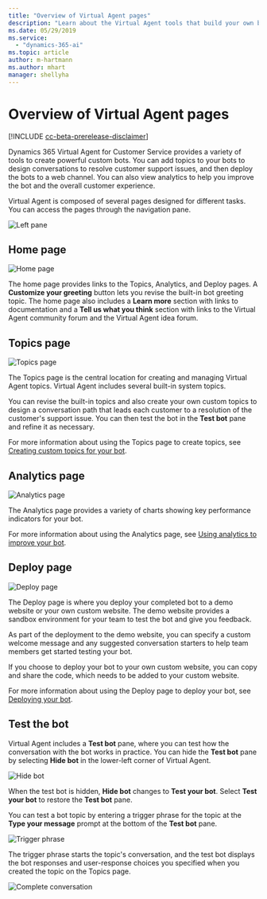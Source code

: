 ```yaml
---
title: "Overview of Virtual Agent pages"
description: "Learn about the Virtual Agent tools that build your own bot."
ms.date: 05/29/2019
ms.service:
  - "dynamics-365-ai"
ms.topic: article
author: m-hartmann
ms.author: mhart
manager: shellyha
---
```


# Overview of Virtual Agent pages

[!INCLUDE [cc-beta-prerelease-disclaimer](includes/cc-beta-prerelease-disclaimer.md)]

Dynamics 365 Virtual Agent for Customer Service provides a variety of tools to create powerful custom bots. You can add topics to your bots to design conversations to resolve customer support issues, and then deploy the bots to a web channel. You can also view analytics to help you improve the bot and the overall customer experience.

Virtual Agent is composed of several pages designed for different tasks. You can access the pages through the navigation pane.

![Left pane](media/nav-pane.png)

## Home page

![Home page](media/open-bot.png)

The home page provides links to the Topics, Analytics, and Deploy pages.  A **Customize your greeting** button lets you revise the built-in bot greeting topic. The home page also includes a **Learn more** section with links to documentation and a **Tell us what you think** section with links to the Virtual Agent community forum and the Virtual Agent idea forum.

## Topics page

![Topics page](media/topics-page.png)

The Topics page is the central location for creating and managing Virtual Agent topics. Virtual Agent includes several built-in system topics.

You can revise the built-in topics and also create your own custom topics to design a conversation path that leads each customer to a resolution of the customer's support issue. You can then test the bot in the **Test bot** pane and refine it as necessary.

For more information about using the Topics page to create topics, see [Creating custom topics for your bot](getting-started-create-topics.md).

## Analytics page

![Analytics page](media/analytics-pane.png)

The Analytics page provides a variety of charts showing key performance indicators for your bot.

For more information about using the Analytics page, see [Using analytics to improve your bot](getting-started-analytics.md).

## Deploy page

![Deploy page](media/deploy-page.png)

The Deploy page is where you deploy your completed bot to a demo website or your own custom website. The demo website provides a sandbox environment for your team to test the bot and give you feedback.

As part of the deployment to the demo website, you can specify a custom welcome message and any suggested conversation starters to help team members get started testing your bot.

If you choose to deploy your bot to your own custom website, you can copy and share the code, which needs to be added to your custom website.

For more information about using the Deploy page to deploy your bot, see [Deploying your bot](getting-started-deploy.md).

## Test the bot

Virtual Agent includes a **Test bot** pane, where you can test how the conversation with the bot works in practice. You can hide the **Test bot** pane by selecting **Hide bot** in the lower-left corner of Virtual Agent.

![Hide bot](media/hide-test-va.png)

When the test bot is hidden, **Hide bot** changes to **Test your bot**. Select **Test your bot** to restore the **Test bot** pane.

You can test a bot topic by entering a trigger phrase for the topic at the **Type your message** prompt at the bottom of the **Test bot** pane.

![Trigger phrase](media/enter-trigger.png)

The trigger phrase starts the topic's conversation, and the test bot displays the bot responses and user-response choices you specified when you created the topic on the Topics page.

![Complete conversation](media/test-conversation.png)
